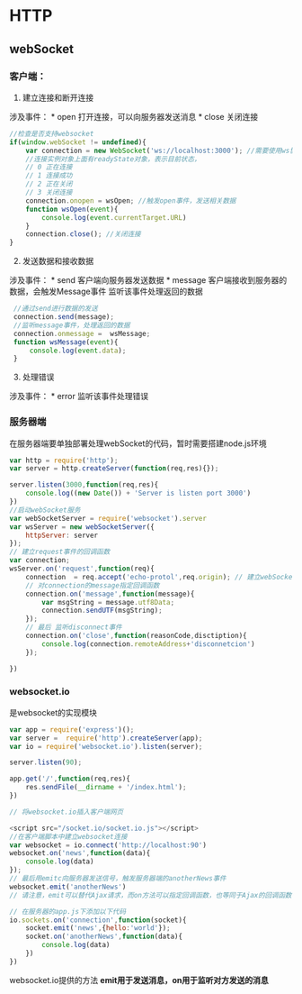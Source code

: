 # HTTP

## 


## webSocket

### 客户端：
  
1. 建立连接和断开连接

涉及事件：
    * open 打开连接，可以向服务器发送消息
    * close 关闭连接

````javascript
//检查是否支持websocket
if(window.webSocket != undefined){
    var connection = new WebSocket('ws://localhost:3000'); //需要使用ws协议
    //连接实例对象上面有readyState对象，表示目前状态，
    // 0 正在连接
    // 1 连接成功
    // 2 正在关闭
    // 3 关闭连接
    connection.onopen = wsOpen; //触发open事件，发送相关数据
    function wsOpen(event){
        console.log(event.currentTarget.URL)
    }
    connection.close(); //关闭连接
}
````

2. 发送数据和接收数据

涉及事件：
    * send 客户端向服务器发送数据
    * message 客户端接收到服务器的数据，会触发Message事件 监听该事件处理返回的数据

````javascript
 //通过send进行数据的发送
 connection.send(message);
 //监听message事件，处理返回的数据
 connection.onmessage =  wsMessage;
 function wsMessage(event){
     console.log(event.data);
 }
````

3. 处理错误

涉及事件：
    * error 监听该事件处理错误


### 服务器端

在服务器端要单独部署处理webSocket的代码，暂时需要搭建node.js环境

````javascript
var http = require('http');
var server = http.createServer(function(req,res){});

server.listen(3000,function(req,res){
    console.log((new Date()) + 'Server is listen port 3000')
})
//启动webSocket服务
var webSocketServer = require('websocket').server
var wsServer = new webSocketServer({
    httpServer: server
});
// 建立request事件的回调函数
var connection;
wsServer.on('request',function(req){
    connection  = req.accept('echo-protol',req.origin); // 建立webSocket连接
    // 对connection的message指定回调函数
    connection.on('message',function(message){
        var msgString = message.utf8Data;
        connection.sendUTF(msgString);
    });
    // 最后 监听disconnect事件
    connection.on('close',function(reasonCode,disctiption){
        console.log(connection.remoteAddress+'disconnetcion')
    });

})
````

### websocket.io

是websocket的实现模块

````javascript
var app = require('express')();
var server =  require('http').createServer(app);
var io = require('websocket.io').listen(server);

server.listen(90);

app.get('/',function(req,res){
    res.sendFile(__dirname + '/index.html');
})

// 将websocket.io插入客户端网页
````

````javascript
<script src="/socket.io/socket.io.js"></script>
//在客户端脚本中建立websocket连接
var websocket = io.connect('http://localhost:90')
websocket.on('news',function(data){
    console.log(data)
});
// 最后用emitc向服务器发送信号，触发服务器端的anotherNews事件
websocket.emit('anotherNews')
// 请注意，emit可以替代Ajax请求，而on方法可以指定回调函数，也等同于Ajax的回调函数

// 在服务器的app.js下添加以下代码
io.sockets.on('connection',function(socket){
    socket.emit('news',{hello:'world'});
    socket.on('anotherNews',function(data){
        console.log(data)
    })
})
````

websocket.io提供的方法 **emit用于发送消息，on用于监听对方发送的消息**
